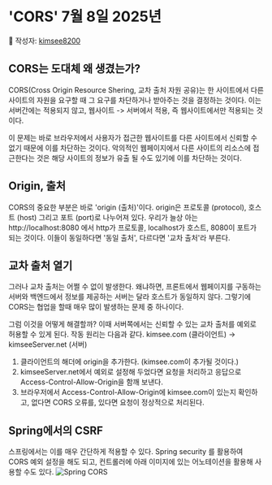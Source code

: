 # 'CORS' 7월 8일 2025년


📖 작성자: [kimsee8200](https://github.com/kimsee8200)
## CORS는 도대체 왜 생겼는가?

CORS(Cross Origin Resource Shering, 교차 출처 자원 공유)는 한 사이트에서 다른 사이트의 자원을 요구할 때 그 요구를 차단하거나 받아주는 것을 결정하는 것이다. 이는 서버간에는 적용되지 않고, 웹사이트 -> 서버에서 적용, 즉 웹사이트에서만 적용되는 것이다.

이 문제는 바로 브라우저에서 사용자가 접근한 웹사이트를 다른 사이트에서 신뢰할 수 없기 때문에 이를 차단하는 것이다. 악의적인 웹페이지에서 다른 사이트의 리소스에 접근한다는 것은 해당 사이트의 정보가 유출 될 수도 있기에 이를 차단하는 것이다.

## Origin, 출처
CORS의 중요한 부분은 바로 'origin (출처)'이다. origin은 프로토콜 (protocol), 호스트 (host) 그리고 포트 (port)로 나누어져 있다. 우리가 늘상 아는 http://localhost:8080 에서 http가 프로토콜, localhost가 호스트, 8080이 포트가 되는 것이다. 이들이 동일하다면 '동일 출처', 다르다면 '교차 출처'라  부른다.


## 교차 출처 열기
그러나 교차 출처는 어쩔 수 없이 발생한다. 왜냐하면, 프론트에서 웹페이지를 구동하는 서버와 백엔드에서 정보를 제공하는 서버는 달라 호스트가 동일하지 않다. 그렇기에 CORS는 협업을 할때 매우 많이 발생하는 문제 중 하나이다.

그럼 이것을 어떻게 해결할까? 이때 서버쪽에서는 신뢰할 수 있는 교차 출처를 예외로 허용할 수 있게 된다. 작동 원리는 다음과 같다.
kimsee.com (클라이언트) -> kimseeServer.net (서버)
1. 클라이언트의 해더에 origin을 추가한다. (kimsee.com이 추가될 것이다.)
2. kimseeServer.net에서 예외로 설정해 두었다면 요청을 처리하고 응답으로 Access-Control-Allow-Origin을 함깨 보낸다. 
3. 브라우저에서 Access-Control-Allow-Origin에 kimsee.com이 있는지 확인하고, 없다면 CORS 오류를, 있다면 요청이 정상적으로 처리된다.

## Spring에서의 CSRF
스프링에서는 이를 매우 간단하게 적용할 수 있다. Spring security 를 활용하여 CORS 예외 설정을 해도 되고, 컨트롤러에 아래 이미지에 있는 어노테이션을 활용해 사용할 수도 있다. 
![Spring CORS](https://encrypted-tbn0.gstatic.com/images?q=tbn:ANd9GcQKICHV3138Qfc_yjttOobV2tcxh6HqCr2nhA&s)